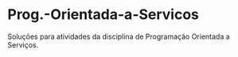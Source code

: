 # Prog.-Orientada-a-Servicos
Soluções para atividades da disciplina de Programação Orientada a Serviços.
